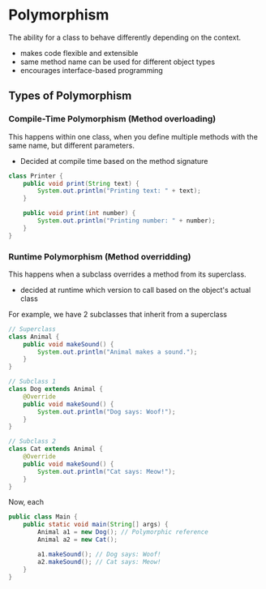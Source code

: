 # Polymorphism

The ability for a class to behave differently depending on the context.

- makes code flexible and extensible
- same method name can be used for different object types
- encourages interface-based programming

## Types of Polymorphism

### Compile-Time Polymorphism (Method overloading)

This happens within one class, when you define multiple methods with the same name, but different parameters.

- Decided at compile time based on the method signature

```java
class Printer {
    public void print(String text) {
        System.out.println("Printing text: " + text);
    }

    public void print(int number) {
        System.out.println("Printing number: " + number);
    }
}
```

### Runtime Polymorphism (Method overridding)

This happens when a subclass overrides a method from its superclass.

- decided at runtime which version to call based on the object's actual class

For example, we have 2 subclasses that inherit from a superclass

```java
// Superclass
class Animal {
    public void makeSound() {
        System.out.println("Animal makes a sound.");
    }
}

// Subclass 1
class Dog extends Animal {
    @Override
    public void makeSound() {
        System.out.println("Dog says: Woof!");
    }
}

// Subclass 2
class Cat extends Animal {
    @Override
    public void makeSound() {
        System.out.println("Cat says: Meow!");
    }
}
```

Now, each

```java
public class Main {
    public static void main(String[] args) {
        Animal a1 = new Dog(); // Polymorphic reference
        Animal a2 = new Cat();

        a1.makeSound(); // Dog says: Woof!
        a2.makeSound(); // Cat says: Meow!
    }
}
```
